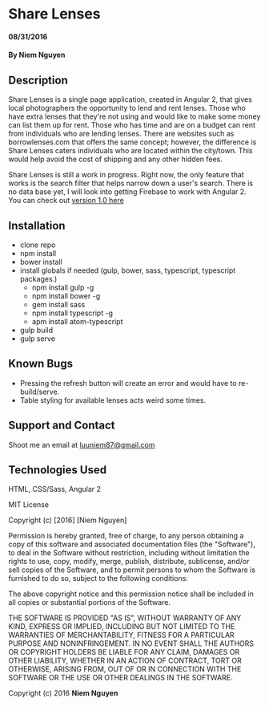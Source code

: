 # Share Lenses

#### 08/31/2016

#### By Niem Nguyen

## Description
Share Lenses is a single page application, created in Angular 2, that gives local photographers the opportunity to lend and rent lenses. Those who have extra lenses that they're not using and would like to make some money can list them up for rent. Those who has time and are on a budget can rent from individuals who are lending lenses. There are websites such as borrowlenses.com that offers the same concept; however, the difference is Share Lenses caters individuals who are located within the city/town. This would help avoid the cost of shipping and any other hidden fees.

Share Lenses is still a work in progress. Right now, the only feature that works is the search filter that helps narrow down a user's search. There is no data base yet, I will look into getting Firebase to work with Angular 2. You can check out [version 1.0 here](http://luuniem.github.io/shareLenses/index.html)

## Installation

- clone repo
- npm install
- bower install
- install globals if needed (gulp, bower, sass, typescript, typescript packages.)
  - npm install gulp -g
  - npm install bower -g
  - gem install sass
  - npm install typescript -g
  - apm install atom-typescript
- gulp build
- gulp serve

## Known Bugs
* Pressing the refresh button will create an error and would have to re-build/serve.
* Table styling for available lenses acts weird some times.

## Support and Contact

Shoot me an email at luuniem87@gmail.com

## Technologies Used

HTML, CSS/Sass, Angular 2

MIT License

Copyright (c) [2016] [Niem Nguyen]

Permission is hereby granted, free of charge, to any person obtaining a copy
of this software and associated documentation files (the "Software"), to deal
in the Software without restriction, including without limitation the rights
to use, copy, modify, merge, publish, distribute, sublicense, and/or sell
copies of the Software, and to permit persons to whom the Software is
furnished to do so, subject to the following conditions:

The above copyright notice and this permission notice shall be included in all
copies or substantial portions of the Software.

THE SOFTWARE IS PROVIDED "AS IS", WITHOUT WARRANTY OF ANY KIND, EXPRESS OR
IMPLIED, INCLUDING BUT NOT LIMITED TO THE WARRANTIES OF MERCHANTABILITY,
FITNESS FOR A PARTICULAR PURPOSE AND NONINFRINGEMENT. IN NO EVENT SHALL THE
AUTHORS OR COPYRIGHT HOLDERS BE LIABLE FOR ANY CLAIM, DAMAGES OR OTHER
LIABILITY, WHETHER IN AN ACTION OF CONTRACT, TORT OR OTHERWISE, ARISING FROM,
OUT OF OR IN CONNECTION WITH THE SOFTWARE OR THE USE OR OTHER DEALINGS IN THE
SOFTWARE.

Copyright (c) 2016 **Niem Nguyen**
